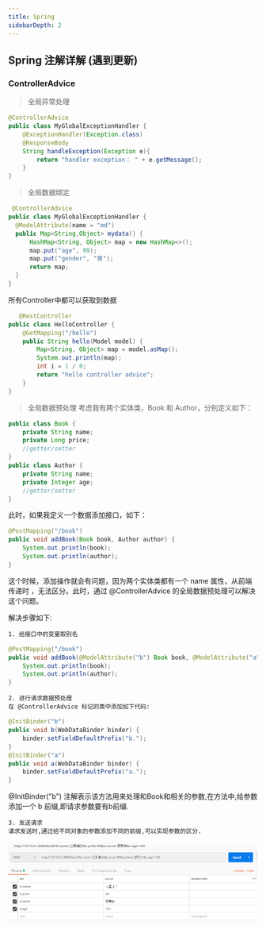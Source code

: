 ```yaml
---
title: Spring
sidebarDepth: 2
---
```

## Spring 注解详解 (遇到更新)
### ControllerAdvice
> 全局异常处理
```java
@ControllerAdvice
public class MyGlobalExceptionHandler {
    @ExceptionHandler(Exception.class)
    @ResponseBody
    String handleException(Exception e){
        return "handler exception： " + e.getMessage();
    }
}
```
> 全局数据绑定
  ```java
   @ControllerAdvice
public class MyGlobalExceptionHandler {
    @ModelAttribute(name = "md")
    public Map<String,Object> mydata() {
        HashMap<String, Object> map = new HashMap<>();
        map.put("age", 99);
        map.put("gender", "男");
        return map;
    }
}
```
所有Controller中都可以获取到数据
```java
   @RestController
public class HelloController {
    @GetMapping("/hello")
    public String hello(Model model) {
        Map<String, Object> map = model.asMap();
        System.out.println(map);
        int i = 1 / 0;
        return "hello controller advice";
    }
}
```
> 全局数据预处理
考虑我有两个实体类，Book 和 Author，分别定义如下：
```java
public class Book {
    private String name;
    private Long price;
    //getter/setter
}
public class Author {
    private String name;
    private Integer age;
    //getter/setter
}
``` 
此时，如果我定义一个数据添加接口，如下：
```java
@PostMapping("/book")
public void addBook(Book book, Author author) {
    System.out.println(book);
    System.out.println(author);
}
```
这个时候，添加操作就会有问题，因为两个实体类都有一个 name 属性，从前端传递时 ，无法区分。此时，通过 @ControllerAdvice 的全局数据预处理可以解决这个问题。

解决步骤如下:

    1. 给接口中的变量取别名
```java
@PostMapping("/book")
public void addBook(@ModelAttribute("b") Book book, @ModelAttribute("a") Author author) {
    System.out.println(book);
    System.out.println(author);
}
```
    2. 进行请求数据预处理
    在 @ControllerAdvice 标记的类中添加如下代码:
```java
@InitBinder("b")
public void b(WebDataBinder binder) {
    binder.setFieldDefaultPrefix("b.");
}
@InitBinder("a")
public void a(WebDataBinder binder) {
    binder.setFieldDefaultPrefix("a.");
}
```
@InitBinder("b") 注解表示该方法用来处理和Book和相关的参数,在方法中,给参数添加一个 b 前缀,即请求参数要有b前缀.

    3. 发送请求
    请求发送时,通过给不同对象的参数添加不同的前缀,可以实现参数的区分.
![](/java/spring/3478917317390130.png)